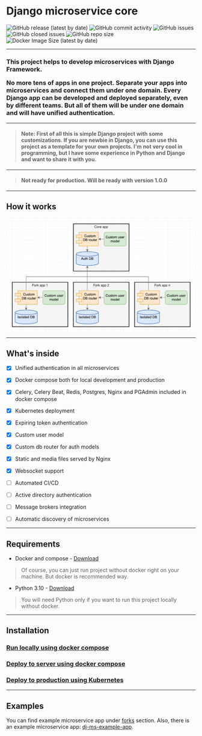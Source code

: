 # Django microservice core


![GitHub release (latest by date)](https://img.shields.io/github/v/release/dj-ms/dj-ms-core?display_name=release&style=for-the-badge)
![GitHub commit activity](https://img.shields.io/github/commit-activity/m/dj-ms/dj-ms-core?style=for-the-badge)
![GitHub issues](https://img.shields.io/github/issues/dj-ms/dj-ms-core?style=for-the-badge)
![GitHub closed issues](https://img.shields.io/github/issues-closed-raw/dj-ms/dj-ms-core?style=for-the-badge)
![GitHub repo size](https://img.shields.io/github/repo-size/dj-ms/dj-ms-core?style=for-the-badge)
![Docker Image Size (latest by date)](https://img.shields.io/docker/image-size/harleyking/dj-ms-core?style=for-the-badge)


---
<h3>
This project helps to develop microservices with Django Framework.

No more tens of apps in one project.
Separate your apps into microservices and connect them under one domain.
Every Django app can be developed and deployed separately, even by different teams.
But all of them will be under one domain and will have unified authentication.

</h3>


---
> #### Note: First of all this is simple Django project with some customizations. If you are newbie in Django, you can use this project as a template for your own projects. I'm not very cool in programming, but I have some experience in Python and Django and want to share it with you.


---
> #### Not ready for production. Will be ready with version 1.0.0


---
## How it works
<p align="center">
  <img src="docs/media/scheme.png" alt="How it works" align="center">
</p>


---
## What's inside
- [x] Unified authentication in all microservices
- [x] Docker compose both for local development and production
- [x] Celery, Celery Beat, Redis, Postgres, Nginx and PGAdmin included in docker compose
- [x] Kubernetes deployment
- [x] Expiring token authentication
- [x] Custom user model
- [x] Custom db router for auth models
- [x] Static and media files served by Nginx
- [x] Websocket support
- [ ] Automated CI/CD
- [ ] Active directory authentication
- [ ] Message brokers integration
- [ ] Automatic discovery of microservices


---
## Requirements
- Docker and compose - [Download](https://docs.docker.com/get-docker/)
> Of course, you can just run project without docker right on your machine. But docker is recommended way.
- Python 3.10 - [Download](https://www.python.org/downloads/)
> You will need Python only if you want to run this project locally without docker.


---
## Installation

### [Run locally using docker compose](docs/run_locally_using_docker_compose.md)

### [Deploy to server using docker compose](docs/deploy_to_server_using_docker_compose.md)

### [Deploy to production using Kubernetes](docs/deploy_in_production_using_k8s.md)


---
## Examples
You can find example microservice app under [forks](https://github.com/dj-ms/dj-ms-core/network/members) section.
Also, there is an example microservice app: [dj-ms-example-app](https://github.com/dj-ms/dj-ms-example-app).

